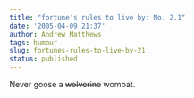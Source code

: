 ```yaml
---
title: "fortune's rules to live by: No. 2.1"
date: '2005-04-09 21:37'
author: Andrew Matthews
tags: humour
slug: fortunes-rules-to-live-by-21
status: published
---
```


Never goose a ~~wolverine~~ wombat.

